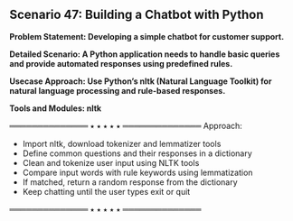## Scenario 47: Building a Chatbot with Python  
**Problem Statement: Developing a simple chatbot for customer support.**

**Detailed Scenario: A Python application needs to handle basic queries and provide automated responses using predefined rules.**

**Usecase Approach: Use Python’s nltk (Natural Language Toolkit) for natural language processing and rule-based responses.**

**Tools and Modules: nltk**  

══════════════ ⭑ ⭑ ⭑ ⭑ ⭑ ══════════════
Approach:   
- Import nltk, download tokenizer and lemmatizer tools  
- Define common questions and their responses in a dictionary   
- Clean and tokenize user input using NLTK tools  
- Compare input words with rule keywords using lemmatization  
- If matched, return a random response from the dictionary  
- Keep chatting until the user types exit or quit  

══════════════ ⭑ ⭑ ⭑ ⭑ ⭑ ══════════════
